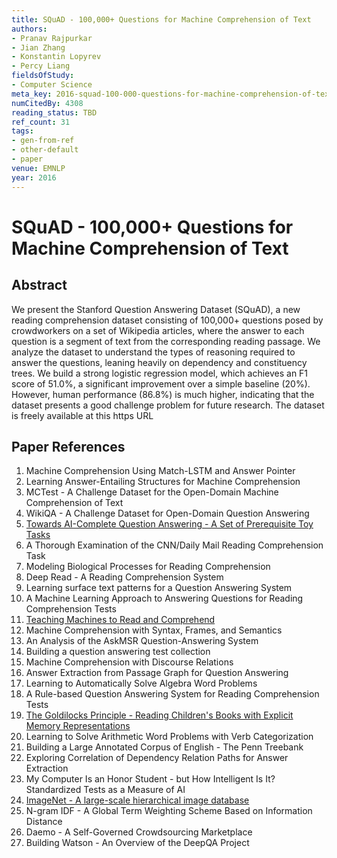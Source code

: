```yaml
---
title: SQuAD - 100,000+ Questions for Machine Comprehension of Text
authors:
- Pranav Rajpurkar
- Jian Zhang
- Konstantin Lopyrev
- Percy Liang
fieldsOfStudy:
- Computer Science
meta_key: 2016-squad-100-000-questions-for-machine-comprehension-of-text
numCitedBy: 4308
reading_status: TBD
ref_count: 31
tags:
- gen-from-ref
- other-default
- paper
venue: EMNLP
year: 2016
---
```


# SQuAD - 100,000+ Questions for Machine Comprehension of Text

## Abstract

We present the Stanford Question Answering Dataset (SQuAD), a new reading comprehension dataset consisting of 100,000+ questions posed by crowdworkers on a set of Wikipedia articles, where the answer to each question is a segment of text from the corresponding reading passage. We analyze the dataset to understand the types of reasoning required to answer the questions, leaning heavily on dependency and constituency trees. We build a strong logistic regression model, which achieves an F1 score of 51.0%, a significant improvement over a simple baseline (20%). However, human performance (86.8%) is much higher, indicating that the dataset presents a good challenge problem for future research. 
The dataset is freely available at this https URL

## Paper References

1. Machine Comprehension Using Match-LSTM and Answer Pointer
2. Learning Answer-Entailing Structures for Machine Comprehension
3. MCTest - A Challenge Dataset for the Open-Domain Machine Comprehension of Text
4. WikiQA - A Challenge Dataset for Open-Domain Question Answering
5. [Towards AI-Complete Question Answering - A Set of Prerequisite Toy Tasks](2016-towards-ai-complete-question-answering-a-set-of-prerequisite-toy-tasks)
6. A Thorough Examination of the CNN/Daily Mail Reading Comprehension Task
7. Modeling Biological Processes for Reading Comprehension
8. Deep Read - A Reading Comprehension System
9. Learning surface text patterns for a Question Answering System
10. A Machine Learning Approach to Answering Questions for Reading Comprehension Tests
11. [Teaching Machines to Read and Comprehend](2015-teaching-machines-to-read-and-comprehend)
12. Machine Comprehension with Syntax, Frames, and Semantics
13. An Analysis of the AskMSR Question-Answering System
14. Building a question answering test collection
15. Machine Comprehension with Discourse Relations
16. Answer Extraction from Passage Graph for Question Answering
17. Learning to Automatically Solve Algebra Word Problems
18. A Rule-based Question Answering System for Reading Comprehension Tests
19. [The Goldilocks Principle - Reading Children's Books with Explicit Memory Representations](2016-the-goldilocks-principle-reading-children-s-books-with-explicit-memory-representations)
20. Learning to Solve Arithmetic Word Problems with Verb Categorization
21. Building a Large Annotated Corpus of English - The Penn Treebank
22. Exploring Correlation of Dependency Relation Paths for Answer Extraction
23. My Computer Is an Honor Student - but How Intelligent Is It? Standardized Tests as a Measure of AI
24. [ImageNet - A large-scale hierarchical image database](2009-imagenet-a-large-scale-hierarchical-image-database)
25. N-gram IDF - A Global Term Weighting Scheme Based on Information Distance
26. Daemo - A Self-Governed Crowdsourcing Marketplace
27. Building Watson - An Overview of the DeepQA Project
